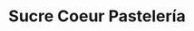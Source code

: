 ---
title: "Sucre Coeur Pastelería"
url: /ciudad-de-la-costa/sucre-coeur-pasteleria/
shop: pastelería
---